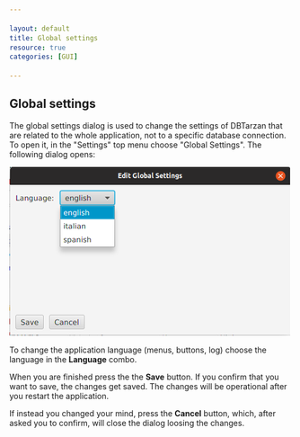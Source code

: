 ```yaml
---

layout: default
title: Global settings
resource: true
categories: [GUI]

---
```


## Global settings

The global settings dialog is used to change the settings of DBTarzan that are related to the whole application, not to a specific database connection.
To open it, in the "Settings" top menu choose "Global Settings".
The following dialog opens:

![Global Settings](images/globalSettings.png)

To change the application language (menus, buttons, log) choose the language in the **Language** combo.

When you are finished press the the **Save** button. If you confirm that you want to save, the changes get saved. 
The changes will be operational after you restart the application.

If instead you changed your mind, press the **Cancel** button, which, after asked you to confirm, will close the dialog loosing the changes. 
